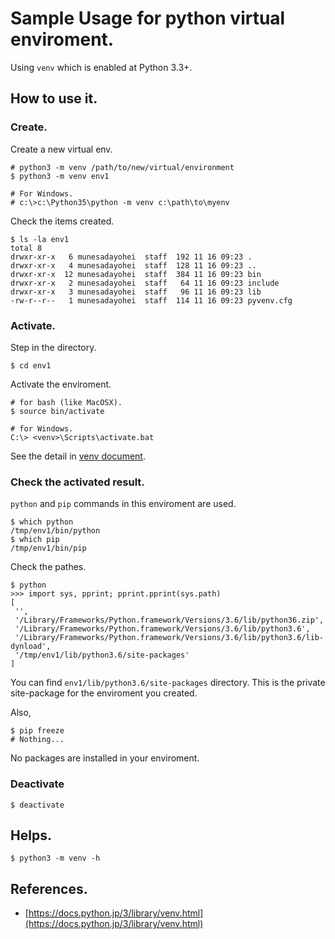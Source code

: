 # Sample Usage for python virtual enviroment.
Using `venv` which is enabled at Python 3.3+.

## How to use it.
### Create.
Create a new virtual env.
```
# python3 -m venv /path/to/new/virtual/environment
$ python3 -m venv env1
```
```
# For Windows.
# c:\>c:\Python35\python -m venv c:\path\to\myenv
```
Check the items created.
```
$ ls -la env1
total 8
drwxr-xr-x   6 munesadayohei  staff  192 11 16 09:23 .
drwxr-xr-x   4 munesadayohei  staff  128 11 16 09:23 ..
drwxr-xr-x  12 munesadayohei  staff  384 11 16 09:23 bin
drwxr-xr-x   2 munesadayohei  staff   64 11 16 09:23 include
drwxr-xr-x   3 munesadayohei  staff   96 11 16 09:23 lib
-rw-r--r--   1 munesadayohei  staff  114 11 16 09:23 pyvenv.cfg
```
### Activate.
Step in the directory.
```
$ cd env1
```
Activate the enviroment.
```
# for bash (like MacOSX).
$ source bin/activate

# for Windows.
C:\> <venv>\Scripts\activate.bat
```
See the detail in [venv document](https://docs.python.jp/3/library/venv.html).
### Check the activated result.
`python` and `pip` commands in this enviroment are used.
```
$ which python
/tmp/env1/bin/python
$ which pip
/tmp/env1/bin/pip
```
Check the pathes.
```
$ python
>>> import sys, pprint; pprint.pprint(sys.path)
[
 '',
 '/Library/Frameworks/Python.framework/Versions/3.6/lib/python36.zip',
 '/Library/Frameworks/Python.framework/Versions/3.6/lib/python3.6',
 '/Library/Frameworks/Python.framework/Versions/3.6/lib/python3.6/lib-dynload',
 '/tmp/env1/lib/python3.6/site-packages'
]
```
You can find `env1/lib/python3.6/site-packages` directory. This is the private site-package for the enviroment you created.

Also,
```
$ pip freeze
# Nothing...
```
No packages are installed in your enviroment.

### Deactivate
```
$ deactivate
```

## Helps.
```
$ python3 -m venv -h
```

## References.
* [https://docs.python.jp/3/library/venv.html](https://docs.python.jp/3/library/venv.html)